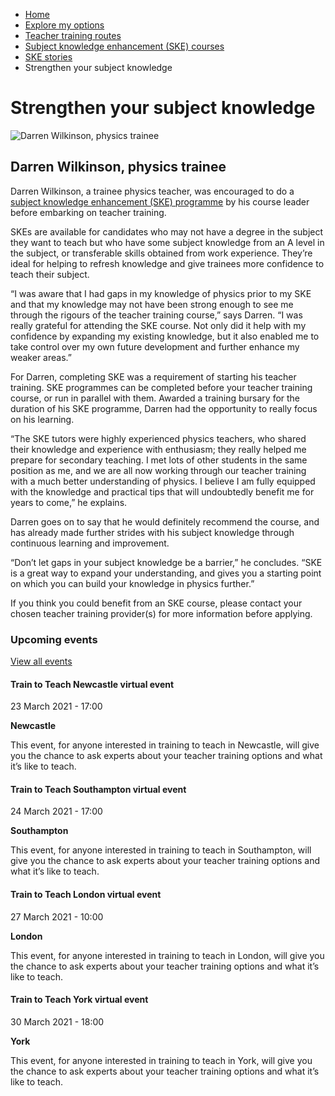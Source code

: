 *   [Home](/)
*   [Explore my options](/explore-my-options)
*   [Teacher training routes](/explore-my-options/teacher-training-routes)
*   [Subject knowledge enhancement (SKE) courses](/explore-my-options/teacher-training-routes/subject-knowledge-enhancement-ske-courses)
*   [SKE stories](/explore-my-options/teacher-training-routes/subject-knowledge-enhancement-ske-courses/ske-stories)
*   Strengthen your subject knowledge

Strengthen your subject knowledge
=================================

<img alt="Darren Wilkinson, physics trainee" src="https://getintoteaching.education.gov.uk/sites/default/files/case\_study/Darren\_Wilkinson294x294.jpg"></img>

Darren Wilkinson, physics trainee
---------------------------------

Darren Wilkinson, a trainee physics teacher, was encouraged to do a [subject knowledge enhancement (SKE) programme](/node/2339 "Find out more about subject knowledge enhancement") by his course leader before embarking on teacher training.

SKEs are available for candidates who may not have a degree in the subject they want to teach but who have some subject knowledge from an A level in the subject, or transferable skills obtained from work experience. They’re ideal for helping to refresh knowledge and give trainees more confidence to teach their subject.

“I was aware that I had gaps in my knowledge of physics prior to my SKE and that my knowledge may not have been strong enough to see me through the rigours of the teacher training course,” says Darren. “I was really grateful for attending the SKE course. Not only did it help with my confidence by expanding my existing knowledge, but it also enabled me to take control over my own future development and further enhance my weaker areas.”

For Darren, completing SKE was a requirement of starting his teacher training. SKE programmes can be completed before your teacher training course, or run in parallel with them. Awarded a training bursary for the duration of his SKE programme, Darren had the opportunity to really focus on his learning.

“The SKE tutors were highly experienced physics teachers, who shared their knowledge and experience with enthusiasm; they really helped me prepare for secondary teaching. I met lots of other students in the same position as me, and we are all now working through our teacher training with a much better understanding of physics. I believe I am fully equipped with the knowledge and practical tips that will undoubtedly benefit me for years to come,” he explains.

Darren goes on to say that he would definitely recommend the course, and has already made further strides with his subject knowledge through continuous learning and improvement.

“Don’t let gaps in your subject knowledge be a barrier,” he concludes. “SKE is a great way to expand your understanding, and gives you a starting point on which you can build your knowledge in physics further.”

If you think you could benefit from an SKE course, please contact your chosen teacher training provider(s) for more information before applying.

### Upcoming events

[View all events](/teaching-events)

[](/teaching-events/train-to-teach-events/train-to-teach-newcastle-virtual-event-230321)

#### Train to Teach Newcastle virtual event

23 March 2021 - 17:00

**Newcastle**

This event, for anyone interested in training to teach in Newcastle, will give you the chance to ask experts about your teacher training options and what it’s like to teach.

[](/teaching-events/train-to-teach-events/train-to-teach-southampton-virtual-event-240321)

#### Train to Teach Southampton virtual event

24 March 2021 - 17:00

**Southampton**

This event, for anyone interested in training to teach in Southampton, will give you the chance to ask experts about your teacher training options and what it’s like to teach.

[](/teaching-events/train-to-teach-events/train-to-teach-london-virtual-event-270321)

#### Train to Teach London virtual event

27 March 2021 - 10:00

**London**

This event, for anyone interested in training to teach in London, will give you the chance to ask experts about your teacher training options and what it’s like to teach.

[](/teaching-events/train-to-teach-events/train-to-teach-york-virtual-event-300321)

#### Train to Teach York virtual event

30 March 2021 - 18:00

**York**

This event, for anyone interested in training to teach in York, will give you the chance to ask experts about your teacher training options and what it’s like to teach.